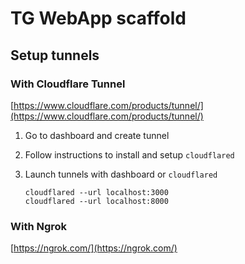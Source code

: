 # TG WebApp scaffold

## Setup tunnels

### With Cloudflare Tunnel

[https://www.cloudflare.com/products/tunnel/](https://www.cloudflare.com/products/tunnel/)

1. Go to dashboard and create tunnel
2. Follow instructions to install and setup `cloudflared`
3. Launch tunnels with dashboard or `cloudflared`

   ```
   cloudflared --url localhost:3000
   cloudflared --url localhost:8000
   ```

### With Ngrok

[https://ngrok.com/](https://ngrok.com/)
